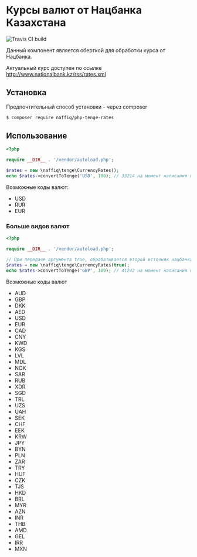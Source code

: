 # Курсы валют от Нацбанка Казахстана
![Travis CI build](https://api.travis-ci.org/naffiq/php-tenge-rates.svg?branch=master "Travis CI build")


Данный компонент является оберткой для обработки курса от Нацбанка.

Актуальный курс доступен по ссылке http://www.nationalbank.kz/rss/rates.xml

## Установка

Предпочтительный способ установки - через composer

```bash
$ composer require naffiq/php-tenge-rates
```

## Использование

```php
<?php

require __DIR__ . '/vendor/autoload.php';

$rates = new \naffiq\tenge\CurrencyRates();
echo $rates->convertToTenge('USD', 100); // 33214 на момент написания примера
```

Возможные коды валют:
* USD
* RUR
* EUR

### Больше видов валют

```php
<?php

require __DIR__ . '/vendor/autoload.php';

// При передаче аргумента true, обрабатывается второй источник нацбанка
$rates = new \naffiq\tenge\CurrencyRates(true);
echo $rates->convertToTenge('GBP', 100); // 41242 на момент написания примера
```

Возможные коды валют
* AUD
* GBP
* DKK
* AED
* USD
* EUR
* CAD
* CNY
* KWD
* KGS
* LVL
* MDL
* NOK
* SAR
* RUB
* XDR
* SGD
* TRL
* UZS
* UAH
* SEK
* CHF
* EEK
* KRW
* JPY
* BYN
* PLN
* ZAR
* TRY
* HUF
* CZK
* TJS
* HKD
* BRL
* MYR
* AZN
* INR
* THB
* AMD
* GEL
* IRR
* MXN
